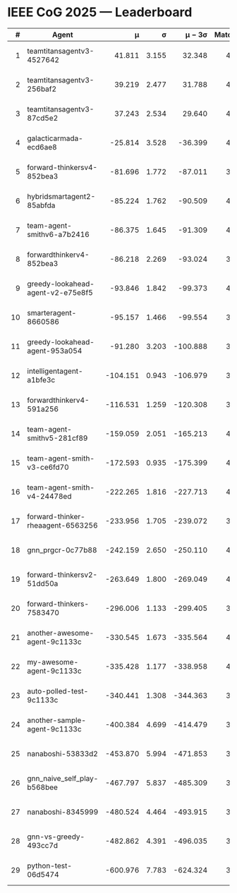 # IEEE CoG 2025 — Leaderboard

| # | Agent | μ | σ | μ − 3σ | Matches | Updated |
|---:|---|---:|---:|---:|---:|---|
| 1 | teamtitansagentv3-4527642 | 41.811 | 3.155 | 32.348 | 4140 | 2025-08-18 20:10 |
| 2 | teamtitansagentv3-256baf2 | 39.219 | 2.477 | 31.788 | 4312 | 2025-08-18 20:10 |
| 3 | teamtitansagentv3-87cd5e2 | 37.243 | 2.534 | 29.640 | 4012 | 2025-08-18 20:10 |
| 4 | galacticarmada-ecd6ae8 | -25.814 | 3.528 | -36.399 | 4360 | 2025-08-18 20:10 |
| 5 | forward-thinkersv4-852bea3 | -81.696 | 1.772 | -87.011 | 3294 | 2025-08-18 20:10 |
| 6 | hybridsmartagent2-85abfda | -85.224 | 1.762 | -90.509 | 4107 | 2025-08-18 20:10 |
| 7 | team-agent-smithv6-a7b2416 | -86.375 | 1.645 | -91.309 | 4200 | 2025-08-18 20:10 |
| 8 | forwardthinkerv4-852bea3 | -86.218 | 2.269 | -93.024 | 3400 | 2025-08-18 20:10 |
| 9 | greedy-lookahead-agent-v2-e75e8f5 | -93.846 | 1.842 | -99.373 | 4176 | 2025-08-18 20:10 |
| 10 | smarteragent-8660586 | -95.157 | 1.466 | -99.554 | 3655 | 2025-08-18 20:10 |
| 11 | greedy-lookahead-agent-953a054 | -91.280 | 3.203 | -100.888 | 3916 | 2025-08-18 20:10 |
| 12 | intelligentagent-a1bfe3c | -104.151 | 0.943 | -106.979 | 3322 | 2025-08-18 20:10 |
| 13 | forwardthinkerv4-591a256 | -116.531 | 1.259 | -120.308 | 3774 | 2025-08-18 20:10 |
| 14 | team-agent-smithv5-281cf89 | -159.059 | 2.051 | -165.213 | 4300 | 2025-08-18 20:10 |
| 15 | team-agent-smith-v3-ce6fd70 | -172.593 | 0.935 | -175.399 | 4712 | 2025-08-18 20:10 |
| 16 | team-agent-smith-v4-24478ed | -222.265 | 1.816 | -227.713 | 4372 | 2025-08-18 20:10 |
| 17 | forward-thinker-rheaagent-6563256 | -233.956 | 1.705 | -239.072 | 3944 | 2025-08-18 20:10 |
| 18 | gnn_prgcr-0c77b88 | -242.159 | 2.650 | -250.110 | 4050 | 2025-08-18 20:10 |
| 19 | forward-thinkersv2-51dd50a | -263.649 | 1.800 | -269.049 | 4244 | 2025-08-18 20:10 |
| 20 | forward-thinkers-7583470 | -296.006 | 1.133 | -299.405 | 3840 | 2025-08-18 20:10 |
| 21 | another-awesome-agent-9c1133c | -330.545 | 1.673 | -335.564 | 4500 | 2025-08-18 20:10 |
| 22 | my-awesome-agent-9c1133c | -335.428 | 1.177 | -338.958 | 4500 | 2025-08-18 20:10 |
| 23 | auto-polled-test-9c1133c | -340.441 | 1.308 | -344.363 | 3640 | 2025-08-18 20:10 |
| 24 | another-sample-agent-9c1133c | -400.384 | 4.699 | -414.479 | 3920 | 2025-08-18 20:10 |
| 25 | nanaboshi-53833d2 | -453.870 | 5.994 | -471.853 | 3120 | 2025-08-18 20:10 |
| 26 | gnn_naive_self_play-b568bee | -467.797 | 5.837 | -485.309 | 3500 | 2025-08-18 20:10 |
| 27 | nanaboshi-8345999 | -480.524 | 4.464 | -493.915 | 3520 | 2025-08-18 20:10 |
| 28 | gnn-vs-greedy-493cc7d | -482.862 | 4.391 | -496.035 | 3480 | 2025-08-18 20:10 |
| 29 | python-test-06d5474 | -600.976 | 7.783 | -624.324 | 3410 | 2025-08-18 20:10 |
